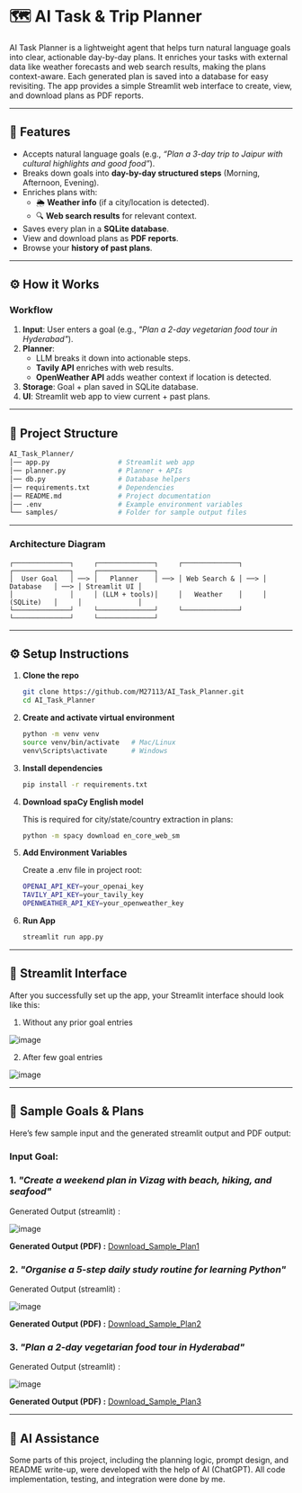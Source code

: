 # 🗺️ AI Task & Trip Planner

AI Task Planner is a lightweight agent that helps turn natural language goals into clear, actionable day-by-day plans.  It enriches your tasks with external data like weather forecasts and web search results, making the plans context-aware.  Each generated plan is saved into a database for easy revisiting.  The app provides a simple Streamlit web interface to create, view, and download plans as PDF reports.

---

## 🚀 Features
- Accepts natural language goals (e.g., *“Plan a 3-day trip to Jaipur with cultural highlights and good food”*).
- Breaks down goals into **day-by-day structured steps** (Morning, Afternoon, Evening).
- Enriches plans with:
  - 🌦 **Weather info** (if a city/location is detected).
  - 🔍 **Web search results** for relevant context.
- Saves every plan in a **SQLite database**.
- View and download plans as **PDF reports**.
- Browse your **history of past plans**.

---

## ⚙️ How it Works

### Workflow
1. **Input**: User enters a goal (e.g., *"Plan a 2-day vegetarian food tour in Hyderabad"*).
2. **Planner**:  
   - LLM breaks it down into actionable steps.  
   - **Tavily API** enriches with web results.  
   - **OpenWeather API** adds weather context if location is detected.  
3. **Storage**: Goal + plan saved in SQLite database.  
4. **UI**: Streamlit web app to view current + past plans.

---
## 🧩 Project Structure
   ```bash
   AI_Task_Planner/
   │── app.py                 # Streamlit web app
   │── planner.py             # Planner + APIs
   │── db.py                  # Database helpers
   │── requirements.txt       # Dependencies
   │── README.md              # Project documentation
   │── .env                   # Example environment variables
   └── samples/               # Folder for sample output files
```
---

###   Architecture Diagram

```text
┌──────────────┐     ┌──────────────┐     ┌──────────────┐     ┌──────────────┐     ┌──────────────┐
│  User Goal   │ ──> │   Planner    │ ──> │ Web Search & │ ──> │   Database   │ ──> │ Streamlit UI │
│              │     │ (LLM + tools)│     │   Weather    │     │   (SQLite)   │     │              │
└──────────────┘     └──────────────┘     └──────────────┘     └──────────────┘     └──────────────┘
```
---

## ⚙️ Setup Instructions

1. **Clone the repo**
   ```bash
   git clone https://github.com/M27113/AI_Task_Planner.git
   cd AI_Task_Planner
   
2. **Create and activate virtual environment**
    ```bash
    python -m venv venv
   source venv/bin/activate   # Mac/Linux
   venv\Scripts\activate      # Windows

3. **Install dependencies**
   ```bash
   pip install -r requirements.txt

4. **Download spaCy English model**

    This is required for city/state/country extraction in plans:
    ```bash
    python -m spacy download en_core_web_sm
    
4. **Add Environment Variables**

   Create a .env file in project root:
   ```bash
   OPENAI_API_KEY=your_openai_key
   TAVILY_API_KEY=your_tavily_key
   OPENWEATHER_API_KEY=your_openweather_key

5. **Run App**

   ```bash
   streamlit run app.py

---

## 🎨 Streamlit Interface

After you successfully set up the app, your Streamlit interface should look like this:

1. Without any prior goal entries

![image](./Streamlit_UI.png)

2. After few goal entries
   
![image](./Streamlit_UI_2.png)

---

## 📝 Sample Goals & Plans  

Here’s few sample input and the generated streamlit output and PDF output:  

### Input Goal:

### 1. *"Create a weekend plan in Vizag with beach, hiking, and seafood"*

   Generated Output (streamlit) :
   
   ![image](./samples/sample_plan_1.png)

  **Generated Output (PDF) :**   [Download_Sample_Plan1](./samples/sample_plan_1.pdf) 

### 2. *"Organise a 5‑step daily study routine for learning Python"*
 
   Generated Output (streamlit) :
   
   ![image](./samples/sample_plan_2.png)

  **Generated Output (PDF) :**   [Download_Sample_Plan2](./samples/sample_plan_2.pdf)

### 3. *"Plan a 2‑day vegetarian food tour in Hyderabad"*
 
   Generated Output (streamlit) :
   
   ![image](./samples/sample_plan_3.png)

  **Generated Output (PDF) :**   [Download_Sample_Plan3](./samples/sample_plan_3.pdf)

---

## 🧠 AI Assistance

Some parts of this project, including the planning logic, prompt design, and README write-up, were developed with the help of AI (ChatGPT). All code implementation, testing, and integration were done by me.












